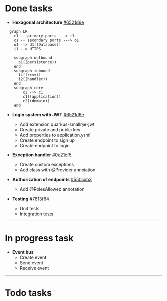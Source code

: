 # Done tasks

- **Hexagonal architecture** [#6521d6e](https://github.com/Danaes/control-api/commit/6521d6e45d129d13a4933ed95fb0aef24f7532fa)
```mermaid
  graph LR
    c1 -- primary ports ---> i1
    c1 -- secondary ports ---> o1
    o1 --> d1[(Database)]
    i1 --> HTTPS
    
    subgraph outbound
      o1((persistence))
    end
    subgraph inbound
      i1((rest))
      i2((handler))
    end
    subgraph core
        c2 --> c1
        c1((application))
        c2((domain))
    end
```

- **Login system with JWT** [#6521d6e](https://github.com/Danaes/control-api/commit/6521d6e45d129d13a4933ed95fb0aef24f7532fa)
  - Add extension quarkus-smallrye-jwt
  - Create private and public key
  - Add properties to application.yaml
  - Create endpoint to sign up
  - Create endpoint to login

- **Exception handler** [#0e21cf5](https://github.com/Danaes/control-api/commit/0e21cf5fb532d2f14f3c547aa66d789a472f35a6)
  - Create custom exceptions
  - Add class with @Provider annotation

- **Authorization of endpoints** [#550cbb3](https://github.com/Danaes/control-api/commit/550cbb3ea1fd368845f237faa3c627e5ca708561)
  - Add @RolesAllowed annotation

- **Testing** [#7813f64](https://github.com/Danaes/control-api/commit/7813f640280b56593885a9de57bbcfb03cd572b5)
  - Unit tests
  - Integration tests

---
# In progress task

- **Event bus**
  - Create event
  - Send event
  - Receive event

---
# Todo tasks